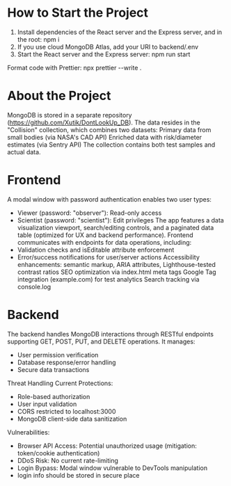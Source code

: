 # How to Start the Project

1. Install dependencies of the React server and the Express server, and in the root: npm i
2. If you use cloud MongoDB Atlas, add your URI to backend/.env
3. Start the React server and the Express server: npm run start

Format code with Prettier: npx prettier --write .

# About the Project
MongoDB is stored in a separate repository (https://github.com/Xutik/DontLookUp_DB). The data resides in the "Collision" collection, which combines two datasets:
Primary data from small bodies (via NASA's CAD API)
Enriched data with risk/diameter estimates (via Sentry API)
The collection contains both test samples and actual data.

# Frontend
A modal window with password authentication enables two user types:
- Viewer (password: "observer"): Read-only access
- Scientist (password: "scientist"): Edit privileges
The app features a data visualization viewport, search/editing controls, and a paginated data table (optimized for UX and backend performance). Frontend communicates with endpoints for data operations, including:
- Validation checks and isEditable attribute enforcement
- Error/success notifications for user/server actions
Accessibility enhancements: semantic markup, ARIA attributes, Lighthouse-tested contrast ratios
SEO optimization via index.html meta tags
Google Tag integration (example.com) for test analytics
Search tracking via console.log

# Backend
The backend handles MongoDB interactions through RESTful endpoints supporting GET, POST, PUT, and DELETE operations. It manages:
- User permission verification
- Database response/error handling
- Secure data transactions

Threat Handling
Current Protections:
- Role-based authorization
- User input validation
- CORS restricted to localhost:3000
- MongoDB client-side data sanitization

Vulnerabilities:
- Browser API Access: Potential unauthorized usage (mitigation: token/cookie authentication)
- DDoS Risk: No current rate-limiting
- Login Bypass: Modal window vulnerable to DevTools manipulation
- login info should be stored in secure place